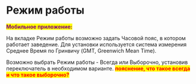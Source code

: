 # Режим работы

<mark style="color:purple;">**Мобильное приложение:**</mark>

На вкладке Режим работы возможно задать Часовой пояс, в котором работает заведение. Для установки используется система измерения Среднее Время по Гринвичу (GMT, Greenwich Mean Time).

Возможно выбрать Режим работы - Всегда или Выборочно, установив переключатель в необходимом варианте.  <mark style="color:red;">**пояснение, что такое всегда и что такое выборочно?**</mark>
